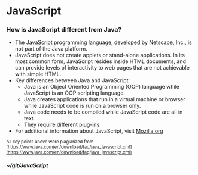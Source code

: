 # JavaScript  
### How is JavaScript different from Java?  
* The JavaScript programming language, developed by Netscape, Inc., is not part of the Java platform.  
* JavaScript does not create applets or stand-alone applications. In its most common form, JavaScript resides inside HTML documents, and can provide levels of interactivity to web pages that are not achievable with simple HTML.  
* Key differences between Java and JavaScript:  
   * Java is an Object Oriented Programming (OOP) language while JavaScript is an OOP scripting language.  
   * Java creates applications that run in a virtual machine or browser while JavaScript code is run on a browser only.  
   * Java code needs to be compiled while JavaScript code are all in text.  
   * They require different plug-ins.  
* For additional information about JavaScript, visit [Mozilla.org](https://developer.mozilla.org/en-US/docs/Web/JavaScript/About_JavaScript)  
    
<sup>All key points above were plagiarized from [https://www.java.com/en/download/faq/java_javascript.xml](https://www.java.com/en/download/faq/java_javascript.xml)<sup>  

##### ~/git/JavaScript  

